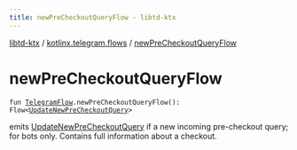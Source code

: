 ```yaml
---
title: newPreCheckoutQueryFlow - libtd-ktx
---
```


[libtd-ktx](../index.html) / [kotlinx.telegram.flows](index.html) / [newPreCheckoutQueryFlow](./new-pre-checkout-query-flow.html)

# newPreCheckoutQueryFlow

`fun `[`TelegramFlow`](../kotlinx.telegram.core/-telegram-flow/index.html)`.newPreCheckoutQueryFlow(): Flow<`[`UpdateNewPreCheckoutQuery`](https://tdlibx.github.io/td/docs/org/drinkless/td/libcore/telegram/TdApi/UpdateNewPreCheckoutQuery.html)`>`

emits [UpdateNewPreCheckoutQuery](https://tdlibx.github.io/td/docs/org/drinkless/td/libcore/telegram/TdApi/UpdateNewPreCheckoutQuery.html) if a new incoming pre-checkout query; for bots only. Contains
full information about a checkout.

